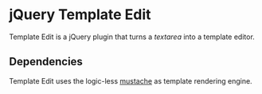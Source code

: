 # jQuery Template Edit

Template Edit is a jQuery plugin that turns a *textarea* into a template editor.

## Dependencies

Template Edit uses the logic-less [mustache](http://mustache.github.io/) as template rendering engine.
